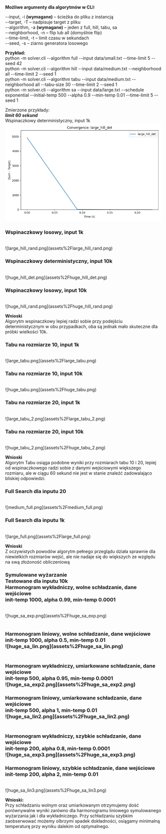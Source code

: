 **Możliwe argumenty dla algorytmów w CLI:**

--input, -i **(wymagane)** – ścieżka do pliku z instancją<br>
--target, -T – nadpisuje target z pliku<br>
--algorithm, -a **(wymagane)** – jeden z full, hill, tabu, sa<br>
--neighborhood, -n – flip lub all (domyślnie flip)<br>
--time-limit, -t – limit czasu w sekundach<br>
--seed, -s – ziarno generatora losowego<br>

**Przykład:**<br>
python -m solver.cli --algorithm full --input data/small.txt --time-limit 5 --seed 42<br>
python -m solver.cli --algorithm hill --input data/medium.txt --neighborhood all --time-limit 2 --seed 1<br>
python -m solver.cli --algorithm tabu --input data/medium.txt --neighborhood all --tabu-size 30 --time-limit 2 --seed 1<br>
python -m solver.cli --algorithm sa --input data/large.txt --schedule exponential --initial-temp 500 --alpha 0.9 --min-temp 0.01 --time-limit 5 --seed 1<br>

Zmierzone przykłady:<br>
**_limit 60 sekund_**<br>
Wspinaczkowy deterministyczny, input 1k<br>
![large_hill_det.png](assets%2Flarge_hill_det.png)<br>
<h3>Wspinaczkowy losowy, input 1k</h3><br>
![large_hill_rand.png](assets%2Flarge_hill_rand.png)<br>
<h3>Wspinaczkowy deterministyczny, input 10k</h3><br>
![huge_hill_det.png](assets%2Fhuge_hill_det.png)<br>
<h3>Wspinaczkowy losowy, input 10k</h3><br>
![huge_hill_rand.png](assets%2Fhuge_hill_rand.png)<br>

**Wnioski**<br>
Algorytm wspinaczkowy lepiej radzi sobie przy podejściu deterministycznym 
w obu przypadkach, oba są jednak mało skuteczne dla próbki wielkości 10k.<br>

<h3>Tabu na rozmiarze 10, input 1k</h3> <br>
![large_tabu.png](assets%2Flarge_tabu.png)<br>
<h3>Tabu na rozmiarze 10, input 10k </h3><br>
![huge_tabu.png](assets%2Fhuge_tabu.png)<br>
<h3>Tabu na rozmiarze 20, input 1k </h3><br>
![large_tabu_2.png](assets%2Flarge_tabu_2.png)<br>
<h3>Tabu na rozmiarze 20, input 10k</h3> <br>
![huge_tabu_2.png](assets%2Fhuge_tabu_2.png)<br>

**Wnioski**<br>
Algorytm Tabu osiąga podobne wyniki przy rozmiarach tabu 10 i 20, lepiej od wspinaczkowego radzi sobie z danymi wejściowymi 
większego rozmiaru, ale w ciągu 60 sekund nie jest w stanie znaleźć zadowalająco bliskiej odpowiedzi.<br>

<h3>Full Search dla inputu 20</h3> <br>
![medium_full.png](assets%2Fmedium_full.png)<br>
<h3>Full Search dla inputu 1k </h3><br>
![large_full.png](assets%2Flarge_full.png)<br>

**Wnioski**<br>
Z oczywistych powodów algorytm pełnego przeglądu działa sprawnie dla niewielkich rozmiarów wejść,
ale nie nadaje się do większych ze względu na swą złożoność obliczeniową<br>

<h3>Symulowane wyżarzanie<br>
Testowane dla inputu 10k<br>
Harmonogram wykładniczy, wolne schładzanie, dane wejściowe<br>
init-temp 1000, alpha 0.99, min-temp 0.0001</h3><br>
![huge_sa_exp.png](assets%2Fhuge_sa_exp.png)<br><br>
<h3>Harmonogram liniowy, wolne schładzanie, dane wejściowe<br>
init-temp 1000, alpha 0.5, min-temp 0.01<br>
![huge_sa_lin.png](assets%2Fhuge_sa_lin.png)<br><br>
<h3>Harmonogram wykładniczy, umiarkowane schładzanie, dane wejściowe<br>
init-temp 500, alpha 0.95, min-temp 0.0001<br>
![huge_sa_exp2.png](assets%2Fhuge_sa_exp2.png)<br>
<h3>Harmonogram liniowy, umiarkowane schładzanie, dane wejściowe<br>
init-temp 500, alpha 1, min-temp 0.01<br>
![huge_sa_lin2.png](assets%2Fhuge_sa_lin2.png)<br><br>
<h3>Harmonogram wykładniczy, szybkie schładzanie, dane wejściowe<br>
init-temp 200, alpha 0.8, min-temp 0.0001<br>
![huge_sa_exp3.png](assets%2Fhuge_sa_exp3.png)<br>
<h3>Harmonogram liniowy, szybkie schładzanie, dane wejściowe<br>
init-temp 200, alpha 2, min-temp 0.01</h3><br>
![huge_sa_lin3.png](assets%2Fhuge_sa_lin3.png)<br>

**Wnioski:**<br>
Przy schładzaniu wolnym oraz umiarkowanym otrzymujemy dość porównywalne wyniki zarówno dla harmonogramu liniowego
symulowanego wyżarzania jak i dla wykładniczego. Przy schładzaniu szybkim zaobserwować możemy olbrzymi spadek dokładności,
osiągamy minimalną temperaturę przy wyniku dalekim od optymalnego.